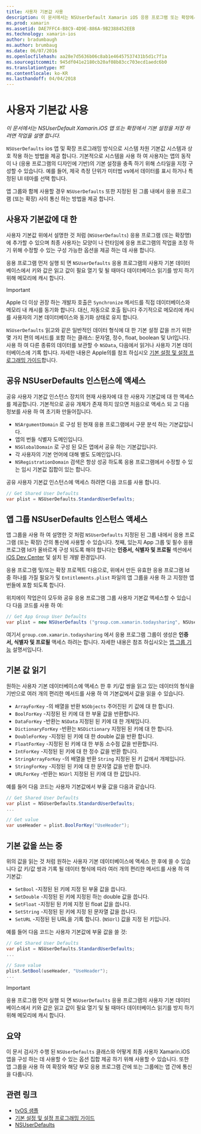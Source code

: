```yaml
---
title: 사용자 기본값 사용
description: 이 문서에서는 NSUserDefault Xamarin iOS 응용 프로그램 또는 확장에서에서 기본 설정을 저장 하려면 작업을 설명 합니다.
ms.prod: xamarin
ms.assetid: DAE7FFC4-B8C9-4D9E-886A-9B2388452EEB
ms.technology: xamarin-ios
author: bradumbaugh
ms.author: brumbaug
ms.date: 06/07/2016
ms.openlocfilehash: aa28e7d5636b06c8ab1e46457537431b5d1c7f1a
ms.sourcegitcommit: 945df041e2180cb20af08b83cc703ecd1aedc6b0
ms.translationtype: MT
ms.contentlocale: ko-KR
ms.lasthandoff: 04/04/2018
---
```

# <a name="working-with-user-defaults"></a>사용자 기본값 사용

_이 문서에서는 NSUserDefault Xamarin.iOS 앱 또는 확장에서 기본 설정을 저장 하려면 작업을 설명 합니다._


`NSUserDefaults` ios 앱 및 확장 프로그래밍 방식으로 시스템 차원 기본값 시스템과 상호 작용 하는 방법을 제공 합니다. 기본적으로 시스템을 사용 하 여 사용자는 앱의 동작이 나 (응용 프로그램의 디자인에 기반)의 기본 설정을 충족 하기 위해 스타일을 지정 구성할 수 있습니다. 예를 들어, 제국 측정 단위가 미터법 vs에서 데이터를 표시 하거나 특정된 UI 테마를 선택 합니다.

앱 그룹와 함께 사용할 경우 `NSUserDefaults` 또한 지정된 된 그룹 내에서 응용 프로그램 (또는 확장) 사이 통신 하는 방법을 제공 합니다.

<a name="About-User-Defaults" />

## <a name="about-user-defaults"></a>사용자 기본값에 대 한

사용자 기본값 위에서 설명한 것 처럼 (`NSUserDefaults`) 응용 프로그램 (또는 확장명)에 추가할 수 있으며 최종 사용자는 모양이 나 런타임에 응용 프로그램의 작업을 조정 하기 위해 수정할 수 있는 구성 가능한 옵션을 제공 하는 데 사용 합니다.

응용 프로그램 먼저 실행 되 면 `NSUserDefaults` 응용 프로그램의 사용자 기본 데이터베이스에서 키와 값은 읽고 값이 필요 열기 및 될 때마다 데이터베이스 읽기를 방지 하기 위해 메모리에 캐시 합니다. 

> [!IMPORTANT]
> Apple 더 이상 권장 하는 개발자 호출은 `Synchronize` 메서드를 직접 데이터베이스와 메모리 내 캐시를 동기화 합니다. 대신, 자동으로 호출 됩니다 주기적으로 메모리에 캐시를 사용자의 기본 데이터베이스와 동기화 상태로 유지 합니다.

`NSUserDefaults` 읽고와 같은 일반적인 데이터 형식에 대 한 기본 설정 값을 쓰기 위한 몇 가지 편의 메서드를 포함 하는 클래스: 문자열, 정수, float, boolean 및 Url입니다. 사용 하 여 다른 종류의 데이터를 보관할 수 `NSData`, 다음에서 읽거나 사용자 기본 데이터베이스에 기록 합니다. 자세한 내용은 Apple의를 참조 하십시오 [기본 설정 및 설정 프로그래밍 가이드](https://developer.apple.com/library/mac/documentation/Cocoa/Conceptual/UserDefaults/Introduction/Introduction.html#//apple_ref/doc/uid/10000059i)합니다.

<a name="Accessing-the-Shared-NSUserDefaults-Instance" />

## <a name="accessing-the-shared-nsuserdefaults-instance"></a>공유 NSUserDefaults 인스턴스에 액세스 

공유 사용자 기본값 인스턴스 장치의 현재 사용자에 대 한 사용자 기본값에 대 한 액세스를 제공합니다. 기본적으로 공유 개체가 존재 하지 않으면 처음으로 액세스 되 고 다음 정보를 사용 하 여 초기화 만들어집니다.

- `NSArgumentDomain` 로 구성 된 현재 응용 프로그램에서 구문 분석 하는 기본값입니다.
- 앱의 번들 식별자 도메인입니다.
- `NSGlobalDomain` 로 구성 된 모든 앱에서 공유 하는 기본값입니다.
- 각 사용자의 기본 언어에 대해 별도 도메인입니다.
- `NSRegistrationDomain` 검색은 항상 성공 하도록 응용 프로그램에서 수정할 수 있는 임시 기본값 집합이 있는 합니다.

공유 사용자 기본값 인스턴스에 액세스 하려면 다음 코드를 사용 합니다.

```csharp
// Get Shared User Defaults
var plist = NSUserDefaults.StandardUserDefaults;
```

<a name="Accessing-an-App-Group-NSUserDefaults-Instance" />

## <a name="accessing-an-app-group-nsuserdefaults-instance"></a>앱 그룹 NSUserDefaults 인스턴스 액세스

앱 그룹을 사용 하 여 설명한 것 처럼 `NSUserDefaults` 지정된 된 그룹 내에서 응용 프로그램 (또는 확장) 간의 통신에 사용할 수 있습니다. 첫째, 있는지 App 그룹 및 필수 응용 프로그램 Id가 올바르게 구성 되도록 해야 합니다는 **인증서, 식별자 및 프로필** 섹션에서 [iOS Dev Center](https://developer.apple.com/devcenter/ios/) 및 설치 된 개발 환경입니다.

응용 프로그램 및/또는 확장 프로젝트 다음으로, 위에서 만든 유효한 응용 프로그램 Id 중 하나를 가질 필요가 및 `Entitlements.plist` 파일의 앱 그룹을 사용 하 고 지정한 앱 번들에 포함 되도록 합니다.

위치에이 작업은이 모두와 공유 응용 프로그램 그룹 사용자 기본값 액세스할 수 있습니다 다음 코드를 사용 하 여:

```csharp
// Get App Group User Defaults
var plist = new NSUserDefaults ("group.com.xamarin.todaysharing", NSUserDefaultsType.SuiteName);
```

여기서 `group.com.xamarin.todaysharing` 에서 응용 프로그램 그룹이 생성은 **인증서, 식별자 및 프로필** 액세스 하려는 합니다. 자세한 내용은 참조 하십시오는 [앱 그룹 기능](~/ios/deploy-test/provisioning/capabilities/app-groups-capabilities.md) 설명서입니다.

<a name="Reading-Default-Values" />

## <a name="reading-default-values"></a>기본 값 읽기

원하는 사용자 기본 데이터베이스에 액세스 한 후 키/값 쌍을 읽고 있는 데이터의 형식을 기반으로 여러 개의 편리한 메서드를 사용 하 여 기본값에서 값을 읽을 수 있습니다.

- `ArrayForKey` -의 배열을 반환 `NSObjects` 주어진된 키 값에 대 한 합니다.
- `BoolForKey` -지정된 된 키에 대 한 부울 값을 반환합니다.
- `DataForKey` -반환는 `NSData` 지정된 된 키에 대 한 개체입니다.
- `DictionaryForKey` -반환는 `NSDictionary` 지정된 된 키에 대 한 합니다.
- `DoubleForKey` -지정된 된 키에 대 한 double 값을 반환 합니다.
- `FloatForKey` -지정된 된 키에 대 한 부동 소수점 값을 반환합니다.
- `IntForKey` -지정된 된 키에 대 한 정수 값을 반환 합니다.
- `StringArrayForKey` -의 배열을 반환 `String` 지정된 된 키 값에서 개체입니다.
- `StringForKey` -지정된 된 키에 대 한 문자열 값을 반환 합니다.
- `URLForKey` -반환는 `NSUrl` 지정된 된 키에 대 한 값입니다.

예를 들어 다음 코드는 사용자 기본값에서 부울 값을 다음과 같습니다.

```csharp
// Get Shared User Defaults
var plist = NSUserDefaults.StandardUserDefaults;
...

// Get value
var useHeader = plist.BoolForKey("UseHeader");

```

<a name="Writing-Default-Values" />

## <a name="writing-default-values"></a>기본 값을 쓰는 중

위의 값을 읽는 것 처럼 원하는 사용자 기본 데이터베이스에 액세스 한 후에 쓸 수 있습니다 값 키/값 쌍과 기록 될 데이터 형식에 따라 여러 개의 편리한 메서드를 사용 하 여 기본값:

- `SetBool` -지정된 된 키에 지정 된 부울 값을 씁니다.
- `SetDouble` -지정된 된 키에 지정된 하는 double 값을 씁니다.
- `SetFloat` -지정된 된 키에 지정 된 float 값을 씁니다.
- `SetString` -지정된 된 키에 지정 된 문자열 값을 씁니다.
- `SetURL` -지정된 된 URL을 기록 합니다. (`NSUrl`) 값을 지정 된 키입니다.

예를 들어 다음 코드는 사용자 기본값에 부울 값을 쓸 것:

```csharp
// Get Shared User Defaults
var plist = NSUserDefaults.StandardUserDefaults;
...

// Save value
plist.SetBool(useHeader, "UseHeader");
...

```

> [!IMPORTANT]
> 응용 프로그램 먼저 실행 되 면 `NSUserDefaults` 응용 프로그램의 사용자 기본 데이터베이스에서 키와 값은 읽고 값이 필요 열기 및 될 때마다 데이터베이스 읽기를 방지 하기 위해 메모리에 캐시 합니다.



<a name="Summary" />

## <a name="summary"></a>요약

이 문서 검사가 수행 된 `NSUserDefaults` 클래스와 어떻게 최종 사용자 Xamarin.iOS 앱을 구성 하는 데 사용할 수 있는 옵션 집합 제공 하기 위해 사용할 수 있습니다. 또한 앱 그룹을 사용 하 여 확장와 해당 부모 응용 프로그램 간에 또는 그룹에는 앱 간에 통신을 다룹니다.


## <a name="related-links"></a>관련 링크

- [tvOS 샘플](https://developer.xamarin.com/samples/tvos/all/)
- [기본 설정 및 설정 프로그래밍 가이드](https://developer.apple.com/library/mac/documentation/Cocoa/Conceptual/UserDefaults/Introduction/Introduction.html#//apple_ref/doc/uid/10000059i)
- [NSUserDefaults](https://developer.apple.com/library/mac/documentation/Cocoa/Reference/Foundation/Classes/NSUserDefaults_Class/#//apple_ref/doc/constant_group/NSUserDefaults_Domains)
